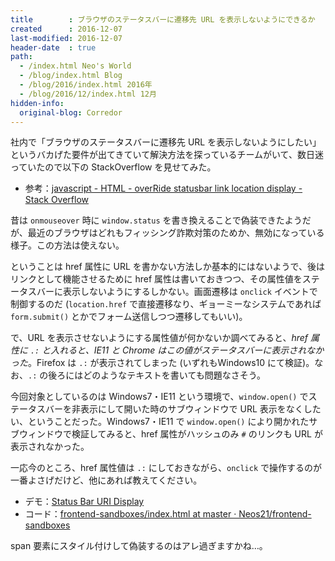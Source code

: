 ```yaml
---
title        : ブラウザのステータスバーに遷移先 URL を表示しないようにできるか
created      : 2016-12-07
last-modified: 2016-12-07
header-date  : true
path:
  - /index.html Neo's World
  - /blog/index.html Blog
  - /blog/2016/index.html 2016年
  - /blog/2016/12/index.html 12月
hidden-info:
  original-blog: Corredor
---
```


社内で「ブラウザのステータスバーに遷移先 URL を表示しないようにしたい」というバカげた要件が出てきていて解決方法を探っているチームがいて、数日迷っていたので以下の StackOverflow を見せてみた。

- 参考：[javascript - HTML - overRide statusbar link location display - Stack Overflow](http://stackoverflow.com/questions/3573942/html-override-statusbar-link-location-display)

昔は `onmouseover` 時に `window.status` を書き換えることで偽装できたようだが、最近のブラウザはどれもフィッシング詐欺対策のためか、無効になっている様子。この方法は使えない。

ということは href 属性に URL を書かない方法しか基本的にはないようで、後はリンクとして機能させるために href 属性は書いておきつつ、その属性値をステータスバーに表示しないようにするしかない。画面遷移は `onclick` イベントで制御するのだ (`location.href` で直接遷移なり、ギョーミーなシステムであれば `form.submit()` とかでフォーム送信しつつ遷移してもいい)。

で、URL を表示させないようにする属性値が何かないか調べてみると、_href 属性に `.:` と入れると、IE11 と Chrome はこの値がステータスバーに表示されなかった_。Firefox は `.:` が表示されてしまった (いずれもWindows10 にて検証)。なお、`.:` の後ろにはどのようなテキストを書いても問題なさそう。

今回対象としているのは Windows7・IE11 という環境で、`window.open()` でステータスバーを非表示にして開いた時のサブウィンドウで URL 表示をなくしたい、ということだった。Windows7・IE11 で `window.open()` により開かれたサブウィンドウで検証してみると、href 属性がハッシュのみ `#` のリンクも URL が表示されなかった。

一応今のところ、href 属性値は `.:` にしておきながら、`onclick` で操作するのが一番よさげだけど、他にあれば教えてください。

- デモ：[Status Bar URI Display](https://neos21.github.io/frontend-sandboxes/status-bar-uri-display/index.html)
- コード：[frontend-sandboxes/index.html at master · Neos21/frontend-sandboxes](https://github.com/neos21/frontend-sandboxes/blob/master/status-bar-uri-display/index.html)

span 要素にスタイル付けして偽装するのはアレ過ぎますかね…。
